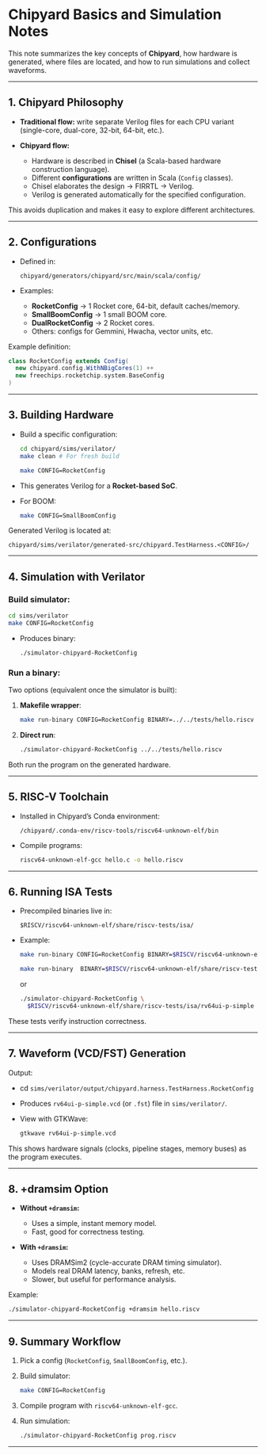 # Chipyard Basics and Simulation Notes

This note summarizes the key concepts of **Chipyard**, how hardware is generated, where files are located, and how to run simulations and collect waveforms.

---

## 1. Chipyard Philosophy

* **Traditional flow:** write separate Verilog files for each CPU variant (single-core, dual-core, 32-bit, 64-bit, etc.).
* **Chipyard flow:**

  * Hardware is described in **Chisel** (a Scala-based hardware construction language).
  * Different **configurations** are written in Scala (`Config` classes).
  * Chisel elaborates the design → FIRRTL → Verilog.
  * Verilog is generated automatically for the specified configuration.

This avoids duplication and makes it easy to explore different architectures.

---

## 2. Configurations

* Defined in:

  ```
  chipyard/generators/chipyard/src/main/scala/config/
  ```
* Examples:

  * **RocketConfig** → 1 Rocket core, 64-bit, default caches/memory.
  * **SmallBoomConfig** → 1 small BOOM core.
  * **DualRocketConfig** → 2 Rocket cores.
  * Others: configs for Gemmini, Hwacha, vector units, etc.

Example definition:

```scala
class RocketConfig extends Config(
  new chipyard.config.WithNBigCores(1) ++
  new freechips.rocketchip.system.BaseConfig
)
```

---

## 3. Building Hardware

* Build a specific configuration:

  ```bash
  cd chipyard/sims/verilator/
  make clean # For fresh build
  
  make CONFIG=RocketConfig
  ```
* This generates Verilog for a **Rocket-based SoC**.
* For BOOM:

  ```bash
  make CONFIG=SmallBoomConfig
  ```

Generated Verilog is located at:

```
chipyard/sims/verilator/generated-src/chipyard.TestHarness.<CONFIG>/
```

---

## 4. Simulation with Verilator

### Build simulator:

```bash
cd sims/verilator
make CONFIG=RocketConfig
```

* Produces binary:

  ```
  ./simulator-chipyard-RocketConfig
  ```

### Run a binary:

Two options (equivalent once the simulator is built):

1. **Makefile wrapper**:

   ```bash
   make run-binary CONFIG=RocketConfig BINARY=../../tests/hello.riscv
   ```

2. **Direct run**:

   ```bash
   ./simulator-chipyard-RocketConfig ../../tests/hello.riscv
   ```

Both run the program on the generated hardware.

---

## 5. RISC-V Toolchain

* Installed in Chipyard’s Conda environment:

  ```
  /chipyard/.conda-env/riscv-tools/riscv64-unknown-elf/bin
  ```
* Compile programs:

  ```bash
  riscv64-unknown-elf-gcc hello.c -o hello.riscv
  ```

---

## 6. Running ISA Tests

* Precompiled binaries live in:

  ```
  $RISCV/riscv64-unknown-elf/share/riscv-tests/isa/
  ```
* Example:

  ```bash
  make run-binary CONFIG=RocketConfig BINARY=$RISCV/riscv64-unknown-elf/share/riscv-tests/isa/rv64ui-p-simple

  make run-binary  BINARY=$RISCV/riscv64-unknown-elf/share/riscv-tests/isa/rv64ui-p-simple # When config is already done
  ```

  or

  ```bash
  ./simulator-chipyard-RocketConfig \
    $RISCV/riscv64-unknown-elf/share/riscv-tests/isa/rv64ui-p-simple
  ```

These tests verify instruction correctness.

---

## 7. Waveform (VCD/FST) Generation


Output:
   * cd `sims/verilator/output/chipyard.harness.TestHarness.RocketConfig`
   * Produces `rv64ui-p-simple.vcd` (or `.fst`) file in `sims/verilator/`.
   * View with GTKWave:

     ```bash
     gtkwave rv64ui-p-simple.vcd
     ```

This shows hardware signals (clocks, pipeline stages, memory buses) as the program executes.

---

## 8. +dramsim Option

* **Without `+dramsim`:**

  * Uses a simple, instant memory model.
  * Fast, good for correctness testing.

* **With `+dramsim`:**

  * Uses DRAMSim2 (cycle-accurate DRAM timing simulator).
  * Models real DRAM latency, banks, refresh, etc.
  * Slower, but useful for performance analysis.

Example:

```bash
./simulator-chipyard-RocketConfig +dramsim hello.riscv
```

---

## 9. Summary Workflow

1. Pick a config (`RocketConfig`, `SmallBoomConfig`, etc.).
2. Build simulator:

   ```bash
   make CONFIG=RocketConfig
   ```
3. Compile program with `riscv64-unknown-elf-gcc`.
4. Run simulation:

   ```bash
   ./simulator-chipyard-RocketConfig prog.riscv
   ```


---
